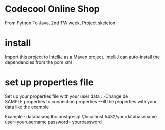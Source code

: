 # Codecool Online Shop

From Python To Java, 2nd TW week, Project skeleton

# install

Import this project to IntelliJ as a Maven project.
IntelliJ can auto-install the dependencies from the pom.xml

# set up properties file

Set up your properties file with your user data :
-Change de SAMPLE.properties to connection.properties
-Fill the properties with your data like the example

Example :
database=jdbc:postgresql://localhost:5432/yourdatabasename
user=yourusername
password= yourpassword

